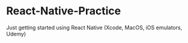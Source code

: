 # React-Native-Practice
Just getting started using React Native (Xcode, MacOS, iOS emulators, Udemy)
